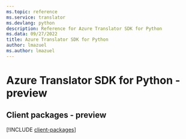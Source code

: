 ```yaml
---
ms.topic: reference
ms.service: translator
ms.devlang: python
description: Reference for Azure Translator SDK for Python
ms.data: 09/27/2022
title: Azure Translator SDK for Python
author: lmazuel
ms.author: lmazuel
---
```

# Azure Translator SDK for Python - preview

## Client packages - preview
[!INCLUDE [client-packages](translator-client-index.md)]